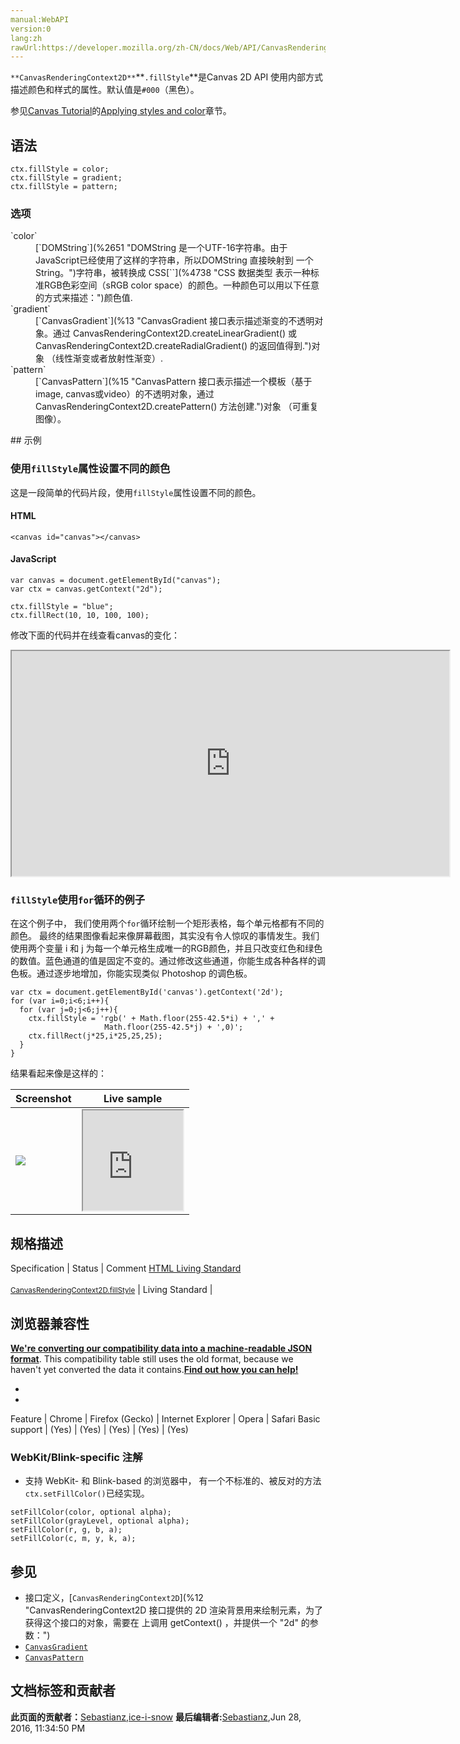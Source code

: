 ```yaml
---
manual:WebAPI
version:0
lang:zh
rawUrl:https://developer.mozilla.org/zh-CN/docs/Web/API/CanvasRenderingContext2D/fillStyle
---
```






`**CanvasRenderingContext2D**`**`.fillStyle`**是Canvas 2D API 使用内部方式描述颜色和样式的属性。默认值是`#000`（黑色）。



参见[Canvas Tutorial](%23643 "")的[Applying styles and color](%423 "")章节。


## 语法<a name="语法"></a>

```
ctx.fillStyle = color;
ctx.fillStyle = gradient;
ctx.fillStyle = pattern;

```

### 选项<a name="选项"></a>
<dl><dt id=''>`color`</dt><dd>[`DOMString`](%2651 "DOMString 是一个UTF-16字符串。由于JavaScript已经使用了这样的字符串，所以DOMString 直接映射到 一个String。")字符串，被转换成 CSS[`<color>`](%4738 "CSS 数据类型 <color> 表示一种标准RGB色彩空间（sRGB color space）的颜色。一种颜色可以用以下任意的方式来描述：")颜色值.</dd><dt id=''>`gradient`</dt><dd>[`CanvasGradient`](%13 "CanvasGradient 接口表示描述渐变的不透明对象。通过 CanvasRenderingContext2D.createLinearGradient() 或 CanvasRenderingContext2D.createRadialGradient() 的返回值得到.")对象 （线性渐变或者放射性渐变）.</dd><dt id=''>`pattern`</dt><dd>[`CanvasPattern`](%15 "CanvasPattern 接口表示描述一个模板（基于image, canvas或video）的不透明对象，通过 CanvasRenderingContext2D.createPattern() 方法创建.")对象 （可重复图像）。</dd></dl>
## 示例<a name="示例"></a>

### 使用`fillStyle`属性设置不同的颜色<a name="Using_the_fillStyle_property"></a>


这是一段简单的代码片段，使用`fillStyle`属性设置不同的颜色。


#### HTML<a name="HTML"></a>

```
<canvas id="canvas"></canvas>
```

#### JavaScript<a name="JavaScript"></a>

```
var canvas = document.getElementById("canvas");
var ctx = canvas.getContext("2d");

ctx.fillStyle = "blue";
ctx.fillRect(10, 10, 100, 100);
```


修改下面的代码并在线查看canvas的变化：



<iframe src='https://mdn.mozillademos.org/zh-CN/docs/Web/API/CanvasRenderingContext2D/fillStyle$samples/Playable_code?revision=1076848' width='700' height='360'></iframe>



### `fillStyle`使用`for`循环的例子<a name="fillStyle_使用_for_循环的例子"></a>


在这个例子中， 我们使用两个`for`循环绘制一个矩形表格，每个单元格都有不同的颜色。 最终的结果图像看起来像屏幕截图，其实没有令人惊叹的事情发生。我们使用两个变量 i 和 j 为每一个单元格生成唯一的RGB颜色，并且只改变红色和绿色的数值。蓝色通道的值是固定不变的。通过修改这些通道，你能生成各种各样的调色板。通过逐步地增加，你能实现类似 Photoshop 的调色板。


```
var ctx = document.getElementById('canvas').getContext('2d');
for (var i=0;i<6;i++){
  for (var j=0;j<6;j++){
    ctx.fillStyle = 'rgb(' + Math.floor(255-42.5*i) + ',' +
                     Math.floor(255-42.5*j) + ',0)';
    ctx.fillRect(j*25,i*25,25,25);
  }
}
```


结果看起来像是这样的：

Screenshot | Live sample 
 ---  |  ---  | 
![](%219.png "") | <iframe src='https://mdn.mozillademos.org/zh-CN/docs/Web/API/CanvasRenderingContext2D/fillStyle$samples/A_fillStyle_example_with_for_loops?revision=1076848' width='160' height='160'></iframe> 


## 规格描述<a name="规格描述"></a>
Specification | Status | Comment 
[HTML Living Standard<br></br><small>CanvasRenderingContext2D.fillStyle</small>](%23663 "") | Living Standard |  


## 浏览器兼容性<a name="浏览器兼容性"></a>


**[We&#39;re converting our compatibility data into a machine-readable JSON format](%3344 "")**. This compatibility table still uses the old format, because we haven&#39;t yet converted the data it contains.**[Find out how you can help!](%3392 "")**


* 
* 
Feature | Chrome | Firefox (Gecko) | Internet Explorer | Opera | Safari 
Basic support | (Yes) | (Yes) | (Yes) | (Yes) | (Yes) 




### WebKit/Blink-specific 注解<a name="WebKitBlink-specific_注解"></a>

* 支持 WebKit- 和 Blink-based 的浏览器中， 有一个不标准的、被反对的方法`ctx.setFillColor()`已经实现。
```
setFillColor(color, optional alpha);
setFillColor(grayLevel, optional alpha);
setFillColor(r, g, b, a);
setFillColor(c, m, y, k, a);
```

## 参见<a name="参见"></a>

* 接口定义，[`CanvasRenderingContext2D`](%12 "CanvasRenderingContext2D 接口提供的 2D 渲染背景用来绘制<canvas>元素，为了获得这个接口的对象，需要在 <canvas> 上调用 getContext() ，并提供一个 "2d" 的参数：")
* [`CanvasGradient`](%13 "CanvasGradient 接口表示描述渐变的不透明对象。通过 CanvasRenderingContext2D.createLinearGradient() 或 CanvasRenderingContext2D.createRadialGradient() 的返回值得到.")
* [`CanvasPattern`](%15 "CanvasPattern 接口表示描述一个模板（基于image, canvas或video）的不透明对象，通过 CanvasRenderingContext2D.createPattern() 方法创建.")



## 文档标签和贡献者
**此页面的贡献者：**[Sebastianz](%4468 ""),[ice-i-snow](%4741 "")
**最后编辑者:**[Sebastianz](%4468 ""),<time>Jun 28, 2016, 11:34:50 PM</time>



